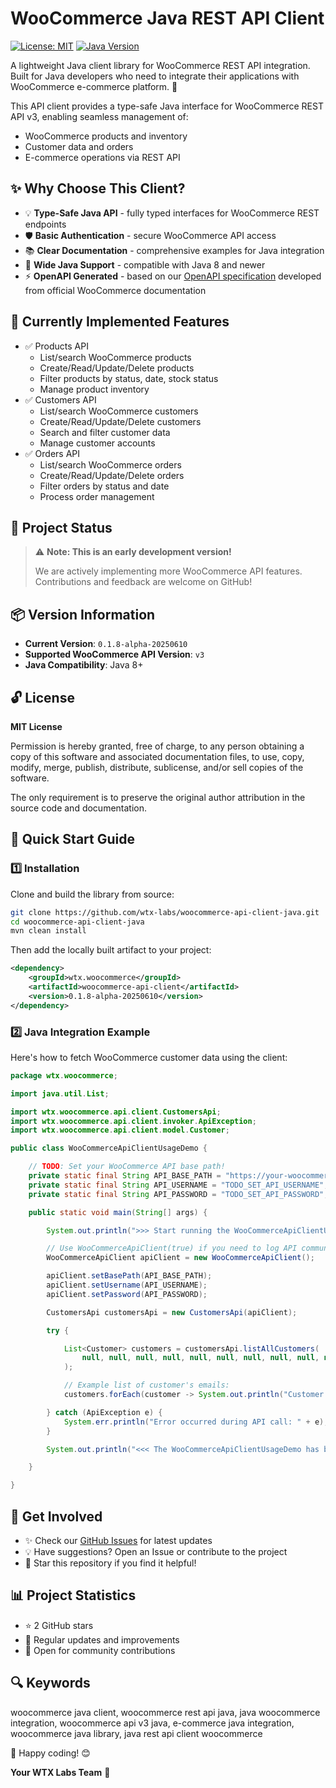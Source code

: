 # WooCommerce Java REST API Client

[![License: MIT](https://img.shields.io/badge/License-MIT-yellow.svg)](https://opensource.org/licenses/MIT)
[![Java Version](https://img.shields.io/badge/Java-8%2B-blue)](https://www.java.com)

A lightweight Java client library for WooCommerce REST API integration. Built for Java developers who need to integrate their applications with WooCommerce e-commerce platform. 🚀

This API client provides a type-safe Java interface for WooCommerce REST API v3, enabling seamless management of:
- WooCommerce products and inventory
- Customer data and orders
- E-commerce operations via REST API

## ✨ Why Choose This Client?

- 💡 **Type-Safe Java API** - fully typed interfaces for WooCommerce REST endpoints
- 🛡️ **Basic Authentication** - secure WooCommerce API access
- 📚 **Clear Documentation** - comprehensive examples for Java integration
- 🚀 **Wide Java Support** - compatible with Java 8 and newer
- ⚡ **OpenAPI Generated** - based on our [OpenAPI specification](https://github.com/wtx-labs/woocommerce-api-openapi-specification) developed from official WooCommerce documentation

## 🎯 Currently Implemented Features

- ✅ Products API
  - List/search WooCommerce products
  - Create/Read/Update/Delete products
  - Filter products by status, date, stock status
  - Manage product inventory
- ✅ Customers API
  - List/search WooCommerce customers
  - Create/Read/Update/Delete customers
  - Search and filter customer data
  - Manage customer accounts
- ✅ Orders API
  - List/search WooCommerce orders
  - Create/Read/Update/Delete orders
  - Filter orders by status and date
  - Process order management

## 🚨 Project Status

> ⚠️ **Note: This is an early development version!**
> 
> We are actively implementing more WooCommerce API features.
> Contributions and feedback are welcome on GitHub!

## 📦 Version Information

- **Current Version**: `0.1.8-alpha-20250610`
- **Supported WooCommerce API Version**: `v3`
- **Java Compatibility**: Java 8+



## 🔓 License

**MIT License**

Permission is hereby granted, free of charge, to any person obtaining a copy of this software and associated documentation files, to use, copy, modify, merge, publish, distribute, sublicense, and/or sell copies of the software.

The only requirement is to preserve the original author attribution in the source code and documentation.

## 🚀 Quick Start Guide

### 1️⃣ Installation

Clone and build the library from source:

```sh
git clone https://github.com/wtx-labs/woocommerce-api-client-java.git
cd woocommerce-api-client-java
mvn clean install
```

Then add the locally built artifact to your project:

```xml
<dependency>
    <groupId>wtx.woocommerce</groupId>
    <artifactId>woocommerce-api-client</artifactId>
    <version>0.1.8-alpha-20250610</version>
</dependency>
```

### 2️⃣ Java Integration Example

Here's how to fetch WooCommerce customer data using the client:

```java
package wtx.woocommerce;

import java.util.List;

import wtx.woocommerce.api.client.CustomersApi;
import wtx.woocommerce.api.client.invoker.ApiException;
import wtx.woocommerce.api.client.model.Customer;

public class WooCommerceApiClientUsageDemo {

    // TODO: Set your WooCommerce API base path!
    private static final String API_BASE_PATH = "https://your-woocommerce-shop.com/wp-json/wc/v3";
    private static final String API_USERNAME = "TODO_SET_API_USERNAME";
    private static final String API_PASSWORD = "TODO_SET_API_PASSWORD";

    public static void main(String[] args) {

        System.out.println(">>> Start running the WooCommerceApiClientUsageDemo...");

        // Use WooCommerceApiClient(true) if you need to log API communication messages.
        WooCommerceApiClient apiClient = new WooCommerceApiClient();

        apiClient.setBasePath(API_BASE_PATH);
        apiClient.setUsername(API_USERNAME);
        apiClient.setPassword(API_PASSWORD);

        CustomersApi customersApi = new CustomersApi(apiClient);

        try {

            List<Customer> customers = customersApi.listAllCustomers(
                null, null, null, null, null, null, null, null, null, null, null
            );

            // Example list of customer's emails:
            customers.forEach(customer -> System.out.println("Customer: " + customer.getEmail()));

        } catch (ApiException e) {
            System.err.println("Error occurred during API call: " + e);
        }

        System.out.println("<<< The WooCommerceApiClientUsageDemo has been finished.");

    }

}
```

## 🔗 Get Involved

- ✨ Check our [GitHub Issues](https://github.com/wtx-labs/woocommerce-api-client-java/issues) for latest updates
- 💡 Have suggestions? Open an Issue or contribute to the project
- 🌟 Star this repository if you find it helpful!

## 📊 Project Statistics

- ⭐ 2 GitHub stars
- 🔄 Regular updates and improvements
- 👥 Open for community contributions

## 🔍 Keywords

woocommerce java client, woocommerce rest api java, java woocommerce integration, woocommerce api v3 java, e-commerce java integration, woocommerce java library, java rest api client woocommerce

🚀 Happy coding! 😊

**Your WTX Labs Team** 🚀